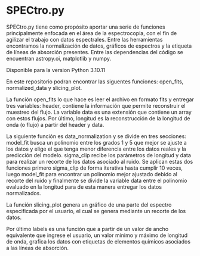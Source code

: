 # SPECtro.py
SPECtro.py tiene como propósito aportar una serie de funciones principalmente enfocada en el área de la espectrocopia, con el fin de agilizar el trabajo con datos espectrales. Entre las herramientas encontramos la normalización de datos, gráficos de espectros y la etiqueta de líneas de absorción presentes. 
Entre las dependencias del código se encuentran astropy.oi, matplotlib y numpy.

Disponible para la version Python 3.10.11

En este repositorio podran encontrar las siguentes funciones: open_fits, normalized_data y slicing_plot.

La función open_fits lo que hace es leer el archivo en formato fits y entregar tres variables:  header, contiene la información que permite reconstruir el muestreo del flujo. La variable data es una extensión que contiene un array con estos flujos. Por último, longitud es la reconstrucción de la longitud de onda (o flujo) a partir del header y data.

La siguiente función es data_normalization y se divide en tres secciones:
model_fit busca un polinomio entre los grados 1 y 5 que mejor se ajuste a los datos y elige el que tenga menor diferencia entre los datos reales y la predicción del modelo.
sigma_clip recibe los parámetros de longitud y data para realizar un recorte de los datos asociado al ruido.
Se aplican estas dos funciones primero sigma_clip de forma iterativa hasta cumplir 10 veces, luego model_fit para encontrar un polinomio mejor ajustado debido al recorte del ruido y finalmente se divide la variable data entre el polinomio evaluado en la longitud para de esta manera entregar los datos normalizados.

La función slicing_plot genera un gráfico de una parte del espectro especificada por el usuario, el cual se genera mediante un recorte de los datos.

Por último labels es una función que a partir de un valor de ancho equivalente que ingrese el usuario, un valor mínimo y máximo de longitud de onda, grafica los datos con etiquetas de elementos químicos asociados a las líneas de absorción.

